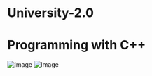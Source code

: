 # University-2.0
# Programming with C++

![Image](https://github.com/user-attachments/assets/221f4408-4617-48ab-95a5-94c49800ece5)  ![Image](https://github.com/user-attachments/assets/adeafe7f-7c8a-4e5a-92a9-9c6877b11a2e)
